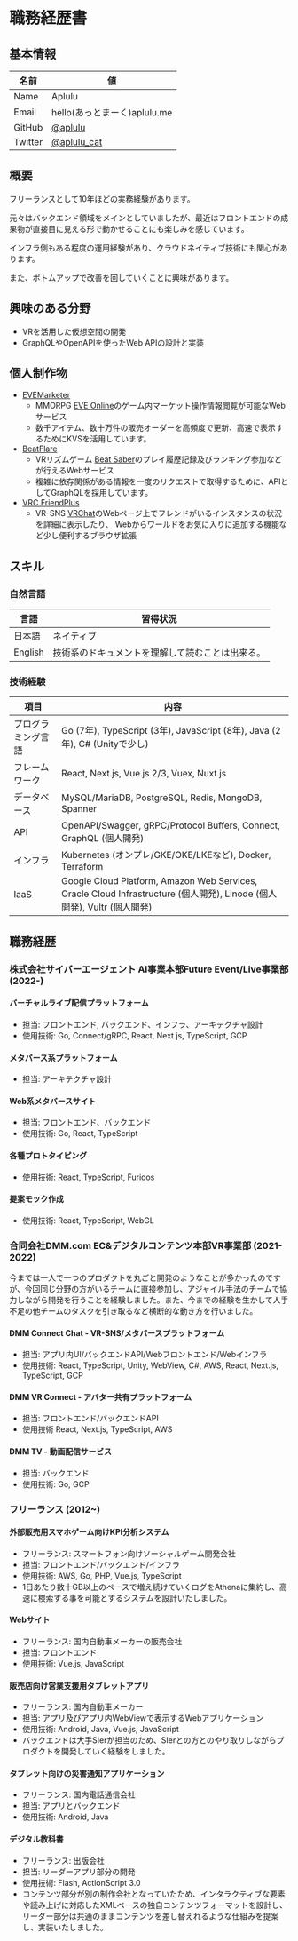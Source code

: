 # 職務経歴書

## 基本情報

| 名前    | 値                                            |
| ------- | --------------------------------------------- |
| Name    | Aplulu                                        |
| Email   | hello(あっとまーく)aplulu.me                  |
| GitHub  | [@aplulu](https://github.com/aplulu)          |
| Twitter | [@aplulu_cat](https://twitter.com/aplulu_cat) |

## 概要

フリーランスとして10年ほどの実務経験があります。

元々はバックエンド領域をメインとしていましたが、最近はフロントエンドの成果物が直接目に見える形で動かせることにも楽しみを感じています。

インフラ側もある程度の運用経験があり、クラウドネイティブ技術にも関心があります。

また、ボトムアップで改善を回していくことに興味があります。

## 興味のある分野

- VRを活用した仮想空間の開発
- GraphQLやOpenAPIを使ったWeb APIの設計と実装

## 個人制作物

- [EVEMarketer](https://evemarketer.com)
  - MMORPG [EVE Online](https://www.eveonline.com)のゲーム内マーケット操作情報閲覧が可能なWebサービス
  - 数千アイテム、数十万件の販売オーダーを高頻度で更新、高速で表示するためにKVSを活用しています。
- [BeatFlare](https://beatflare.net)
  - VRリズムゲーム [Beat Saber](https://beatsaber.com/)のプレイ履歴記録及びランキング参加などが行えるWebサービス
  - 複雑に依存関係がある情報を一度のリクエストで取得するために、APIとしてGraphQLを採用しています。
- [VRC FriendPlus](https://chrome.google.com/webstore/detail/vrc-friendplus/npceojboabjholnhdflmepdkkadnfcop?hl=ja)
  - VR-SNS [VRChat](https://vrchat.com)のWebページ上でフレンドがいるインスタンスの状況を詳細に表示したり、 Webからワールドをお気に入りに追加する機能など少し便利するブラウザ拡張

## スキル

### 自然言語

| 言語    | 習得状況                                         |
| ------- | ------------------------------------------------ |
| 日本語  | ネイティブ                                       |
| English | 技術系のドキュメントを理解して読むことは出来る。 |

### 技術経験

| 項目               | 内容                                                                                                                    |
| ------------------ | ----------------------------------------------------------------------------------------------------------------------- |
| プログラミング言語 | Go (7年), TypeScript (3年), JavaScript (8年), Java (2年), C# (Unityで少し)                                              |
| フレームワーク     | React, Next.js, Vue.js 2/3, Vuex, Nuxt.js                                                                               |
| データベース       | MySQL/MariaDB, PostgreSQL, Redis, MongoDB, Spanner                                                                      |
| API                | OpenAPI/Swagger, gRPC/Protocol Buffers, Connect, GraphQL (個人開発)                                                     |
| インフラ           | Kubernetes (オンプレ/GKE/OKE/LKEなど), Docker, Terraform                                                                |
| IaaS               | Google Cloud Platform, Amazon Web Services, Oracle Cloud Infrastructure (個人開発), Linode (個人開発), Vultr (個人開発) |

## 職務経歴

### 株式会社サイバーエージェント AI事業本部Future Event/Live事業部 (2022-)

#### バーチャルライブ配信プラットフォーム

- 担当: フロントエンド, バックエンド、インフラ、アーキテクチャ設計
- 使用技術: Go, Connect/gRPC, React, Next.js, TypeScript, GCP

#### メタバース系プラットフォーム

- 担当: アーキテクチャ設計

#### Web系メタバースサイト

- 担当: フロントエンド、バックエンド
- 使用技術: Go, React, TypeScript

#### 各種プロトタイピング

- 使用技術: React, TypeScript, Furioos

#### 提案モック作成

- 使用技術: React, TypeScript, WebGL

### 合同会社DMM.com EC&デジタルコンテンツ本部VR事業部 (2021-2022)

今までは一人で一つのプロダクトを丸ごと開発のようなことが多かったのですが、今回同じ分野の方がいるチームに直接参加し、アジャイル手法のチームで協力しながら開発を行うことを経験しました。また、今までの経験を生かして人手不足の他チームのタスクを引き取るなど横断的な動き方を行いました。

#### DMM Connect Chat - VR-SNS/メタバースプラットフォーム

- 担当: アプリ内UI/バックエンドAPI/Webフロントエンド/Webインフラ
- 使用技術: React, TypeScript, Unity, WebView, C#, AWS, React, Next.js, TypeScript, GCP

#### DMM VR Connect - アバター共有プラットフォーム

- 担当: フロントエンド/バックエンドAPI
- 使用技術 React, Next.js, TypeScript, AWS

#### DMM TV - 動画配信サービス

- 担当: バックエンド
- 使用技術: Go, GCP

### フリーランス (2012~)

#### 外部販売用スマホゲーム向けKPI分析システム

- フリーランス: スマートフォン向けソーシャルゲーム開発会社
- 担当: フロントエンド/バックエンド/インフラ
- 使用技術: AWS, Go, PHP, Vue.js, TypeScript
- 1日あたり数十GB以上のペースで増え続けていくログをAthenaに集約し、高速に検索する事を可能とするシステムを設計いたしました。

#### Webサイト

- フリーランス: 国内自動車メーカーの販売会社
- 担当: フロントエンド
- 使用技術: Vue.js, JavaScript

#### 販売店向け営業支援用タブレットアプリ

- フリーランス: 国内自動車メーカー
- 担当: アプリ及びアプリ内WebViewで表示するWebアプリケーション
- 使用技術: Android, Java, Vue.js, JavaScript
- バックエンドは大手SIerが担当のため、SIerとの方とのやり取りしながらプロダクトを開発していく経験をしました。

#### タブレット向けの災害通知アプリケーション

- フリーランス: 国内電話通信会社
- 担当: アプリとバックエンド
- 使用技術: Android, Java

#### デジタル教科書

- フリーランス: 出版会社
- 担当: リーダーアプリ部分の開発
- 使用技術: Flash, ActionScript 3.0
- コンテンツ部分が別の制作会社となっていたため、インタラクティブな要素や読み上げに対応したXMLベースの独自コンテンツフォーマットを設計し、リーダー部分は共通のままコンテンツを差し替えれるような仕組みを提案し、実装いたしました。
